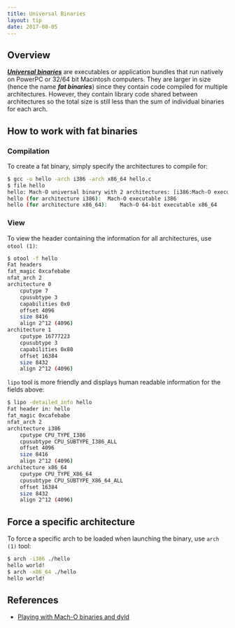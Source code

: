 ```yaml
---
title: Universal Binaries
layout: tip
date: 2017-08-05
---
```


## Overview

[*__Universal binaries__*](https://en.wikipedia.org/wiki/Universal_binary) are executables or application bundles that run natively on PowerPC or 32/64 bit Macintosh computers. They are larger in size (hence the name **_fat binaries_**) since they contain code compiled for multiple architectures. However, they contain library code shared between architectures so the total size is still less than the sum of individual binaries for each arch.

## How to work with fat binaries

### Compilation

To create a fat binary, simply specify the architectures to compile for:
```bash
$ gcc -o hello -arch i386 -arch x86_64 hello.c
$ file hello
hello: Mach-O universal binary with 2 architectures: [i386:Mach-O executable i386] [x86_64:Mach-O 64-bit executable x86_64]
hello (for architecture i386):	Mach-O executable i386
hello (for architecture x86_64):	Mach-O 64-bit executable x86_64
```

### View

To view the header containing the information for all architectures, use ```otool (1)```:
```bash
$ otool -f hello
Fat headers
fat_magic 0xcafebabe
nfat_arch 2
architecture 0
    cputype 7
    cpusubtype 3
    capabilities 0x0
    offset 4096
    size 8416
    align 2^12 (4096)
architecture 1
    cputype 16777223
    cpusubtype 3
    capabilities 0x80
    offset 16384
    size 8432
    align 2^12 (4096)
```

```lipo``` tool is more friendly and displays human readable information for the fields above:

```bash
$ lipo -detailed_info hello
Fat header in: hello
fat_magic 0xcafebabe
nfat_arch 2
architecture i386
    cputype CPU_TYPE_I386
    cpusubtype CPU_SUBTYPE_I386_ALL
    offset 4096
    size 8416
    align 2^12 (4096)
architecture x86_64
    cputype CPU_TYPE_X86_64
    cpusubtype CPU_SUBTYPE_X86_64_ALL
    offset 16384
    size 8432
    align 2^12 (4096)
```

## Force a specific architecture

To force a specific arch to be loaded when launching the binary, use ```arch (1)``` tool:
```bash
$ arch -i386 ./hello
hello world!
$ arch -x86_64 ./hello
hello world!
```

## References
* [Playing with Mach-O binaries and dyld](https://blog.lse.epita.fr/articles/82-playing-with-mach-os-and-dyld.html)
